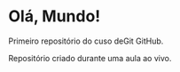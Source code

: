 # Olá, Mundo!
 Primeiro repositório do cuso deGit  GitHub.

 Repositório criado durante uma aula ao vivo.
